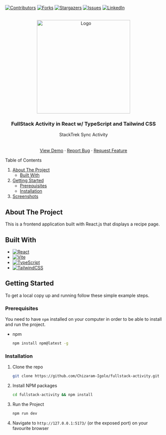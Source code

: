 [![Contributors][contributors-shield]][contributors-url]
[![Forks][forks-shield]][forks-url]
[![Stargazers][stars-shield]][stars-url]
[![Issues][issues-shield]][issues-url]
[![LinkedIn][linkedin-shield]][linkedin-url]

<!-- PROJECT LOGO -->
<br />
<div align="center"> 
  <img src="./public/abacha.jpg" alt="Logo" width="300">

  <h3 align="center">FullStack Activity in React w/ TypeScript and Tailwind CSS</h3>

  <p align="center">
    StackTrek Sync Activity
    <br />
    <!-- <a href="https://fullstack-activity-eta.vercel.app/"><strong>See Live Version »</strong></a> -->
    <br />
    <br />
    <a href="https://fullstack-activity-eta.vercel.app/">View Demo</a>
    ·
    <a href="https://github.com/Chizaram-Igolo/fullstack-activity/issues">Report Bug</a>
    ·
    <a href="https://github.com/Chizaram-Igolo/fullstack-activity/issues">Request Feature</a>
  </p>
</div>

<!-- TABLE OF CONTENTS -->
  <p>Table of Contents</p>
  <ol>
    <li>
      <a href="#about-the-project">About The Project</a>
      <ul>
        <li><a href="#built-with">Built With</a></li>
      </ul>
    </li>
    <li>
      <a href="#getting-started">Getting Started</a>
      <ul>
        <li><a href="#prerequisites">Prerequisites</a></li>
        <li><a href="#installation">Installation</a></li>
      </ul>
    </li>
    <li><a href="#screenshots">Screenshots</a>
    </li> 
  </ol>

<!-- ABOUT THE PROJECT -->

## About The Project

This is a frontend application built with React.js that displays a recipe page.

## Built With

- [![React][React.js]][React-url]
- [![Vite][Vite]][Vite-url]
- [![TypeScript][TypeScript]][TypeScript-url]
- [![TailwindCSS][TailwindCss]][TailwindCSS-url]

<!-- GETTING STARTED -->

## Getting Started

To get a local copy up and running follow these simple example steps.

### Prerequisites

You need to have `npm` installed on your computer in order to be able to install and run the project.

- npm
  ```sh
  npm install npm@latest -g
  ```

### Installation

1. Clone the repo
   ```sh
   git clone https://github.com/Chizaram-Igolo/fullstack-activity.git
   ```
2. Install NPM packages
   ```sh
   cd fullstack-activity && npm install
   ```
3. Run the Project
   ```sh
   npm run dev
   ```
4. Navigate to `http://127.0.0.1:5173/` (or the exposed port) on your favourite browser

<!-- USAGE EXAMPLES -->

<br/>

<!-- MARKDOWN LINKS & IMAGES -->
<!-- https://www.markdownguide.org/basic-syntax/#reference-style-links -->

[contributors-shield]: https://img.shields.io/github/contributors/Chizaram-Igolo/fullstack-activity.svg?style=for-the-badge
[contributors-url]: https://github.com/Chizaram-Igolo/fullstack-activity/graphs/contributors
[forks-shield]: https://img.shields.io/github/forks/Chizaram-Igolo/fullstack-activity.svg?style=for-the-badge
[forks-url]: https://github.com/Chizaram-Igolo/fullstack-activity/network/members
[stars-shield]: https://img.shields.io/github/stars/Chizaram-Igolo/fullstack-activity.svg?style=for-the-badge
[stars-url]: https://github.com/Chizaram-Igolo/fullstack-activity/stargazers
[issues-shield]: https://img.shields.io/github/issues/Chizaram-Igolo/fullstack-activity.svg?style=for-the-badge
[issues-url]: https://github.com/Chizaram-Igolo/fullstack-activity/issues
[linkedin-shield]: https://img.shields.io/badge/-LinkedIn-black.svg?style=for-the-badge&logo=linkedin&colorB=555
[linkedin-url]: https://linkedin.com/in/emmanueligolo
[React.js]: https://img.shields.io/badge/React-20232A?style=for-the-badge&logo=react&logoColor=61DAFB
[React-url]: https://reactjs.org/
[Vite]: https://img.shields.io/badge/vite-%23646CFF.svg?style=for-the-badge&logo=vite&logoColor=white
[Vite-url]: https://vitejs.dev/
[TypeScript]: https://img.shields.io/badge/typescript-%23007ACC.svg?style=for-the-badge&logo=typescript&logoColor=white
[TypeScript-url]: https://www.typescriptlang.org/
[TailwindCSS]: https://img.shields.io/badge/tailwindcss-%2338BDF8.svg?style=for-the-badge&logo=tailwind-css&logoColor=white
[TailwindCSS-url]: https://tailwindcss.com/
